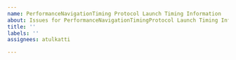 ```yaml
---
name: PerformanceNavigationTiming Protocol Launch Timing Information
about: Issues for PerformanceNavigationTimingProtocol Launch Timing Information
title: ''
labels: ''
assignees: atulkatti

---
```



